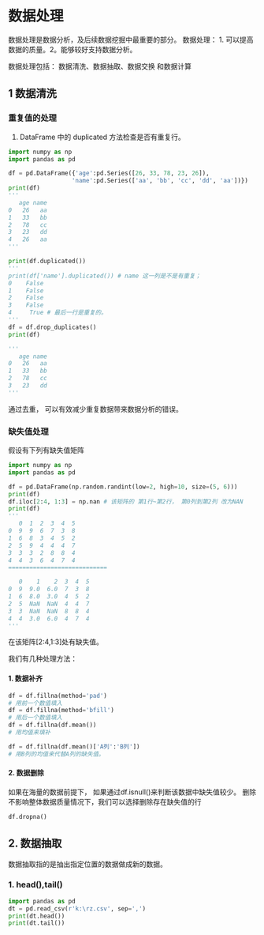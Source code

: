 # 数据处理

数据处理是数据分析，及后续数据挖掘中最重要的部分。
数据处理： 1. 可以提高数据的质量。2。能够较好支持数据分析。 

数据处理包括：
数据清洗、数据抽取、数据交换 和数据计算

## 1 数据清洗 
### 重复值的处理

1) DataFrame 中的 duplicated 方法检查是否有重复行。

```python
import numpy as np
import pandas as pd

df = pd.DataFrame({'age':pd.Series([26, 33, 78, 23, 26]),
                  'name':pd.Series(['aa', 'bb', 'cc', 'dd', 'aa'])})
print(df)
'''
   age name
0   26   aa
1   33   bb
2   78   cc
3   23   dd
4   26   aa
'''

print(df.duplicated())
'''
print(df['name'].duplicated()) # name 这一列是不是有重复；
0    False
1    False
2    False
3    False
4     True # 最后一行是重复的。
'''
df = df.drop_duplicates()
print(df)

'''
   age name
0   26   aa
1   33   bb
2   78   cc
3   23   dd
'''
```
通过去重， 可以有效减少重复数据带来数据分析的错误。

### 缺失值处理
假设有下列有缺失值矩阵

```Python
import numpy as np
import pandas as pd

df = pd.DataFrame(np.random.randint(low=2, high=10, size=(5, 6)))
print(df)
df.iloc[2:4, 1:3] = np.nan # 该矩阵的 第1行~第2行， 第0列到第2列 改为NAN
print(df)
'''
   0  1  2  3  4  5
0  9  9  6  7  3  8
1  6  8  3  4  5  2
2  5  9  4  4  4  7
3  3  3  2  8  8  4
4  4  3  6  4  7  4
============================

   0    1    2  3  4  5
0  9  9.0  6.0  7  3  8
1  6  8.0  3.0  4  5  2
2  5  NaN  NaN  4  4  7
3  3  NaN  NaN  8  8  4
4  4  3.0  6.0  4  7  4
'''
```
在该矩阵[2:4,1:3]处有缺失值。 

我们有几种处理方法：
#### 1. 数据补齐
```Python
df = df.fillna(method='pad')
# 用前一个数值填入
df = df.fillna(method='bfill')
# 用后一个数值填入
df = df.fillna(df.mean())
# 用均值来填补

df = df.fillna(df.mean()['A列':'B列'])
# 用B列的均值来代替A列的缺失值。
```

#### 2. 数据删除
如果在海量的数据前提下， 如果通过df.isnull()来判断该数据中缺失值较少。 删除
不影响整体数据质量情况下，我们可以选择删除存在缺失值的行

```Python
df.dropna()
```

## 2. 数据抽取

数据抽取指的是抽出指定位置的数据做成新的数据。 

### 1. head(),tail()

```Python
import pandas as pd
dt = pd.read_csv(r'k:\rz.csv', sep=',')
print(dt.head())
print(dt.tail())
```



